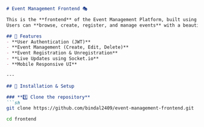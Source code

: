 
```md
# Event Management Frontend 🎭

This is the **frontend** of the Event Management Platform, built using **React.js** and **Tailwind CSS**.  
Users can **browse, create, register, and manage events** with a beautiful UI.

## 🌟 Features
- **User Authentication (JWT)**
- **Event Management (Create, Edit, Delete)**
- **Event Registration & Unregistration**
- **Live Updates using Socket.io**
- **Mobile Responsive UI**

---

## 🔧 Installation & Setup

### **1️⃣ Clone the repository**
```sh
git clone https://github.com/bindal2409/event-management-frontend.git

cd frontend
